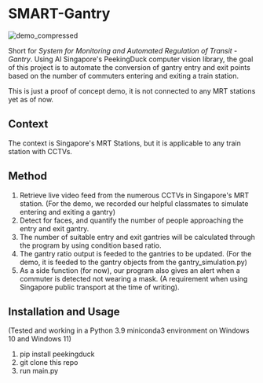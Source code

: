 # SMART-Gantry

![demo_compressed](https://user-images.githubusercontent.com/85046928/216934870-4bd28f7c-9e69-41f9-bdf2-b48585137369.gif)

Short for *System for Monitoring and Automated Regulation of Transit - Gantry*.
Using AI Singapore's PeekingDuck computer vision library, the goal of this project is to automate the conversion of gantry entry and exit points based on the number of commuters entering and exiting a train station.

This is just a proof of concept demo, it is not connected to any MRT stations yet as of now. 

## Context
The context is Singapore's MRT Stations, but it is applicable to any train station with CCTVs.

## Method
1. Retrieve live video feed from the numerous CCTVs in Singapore's MRT station. (For the demo, we recorded our helpful classmates to simulate entering and exiting a gantry)
2. Detect for faces, and quantify the number of people approaching the entry and exit gantry.
3. The number of suitable entry and exit gantries will be calculated through the program by using condition based ratio.
4. The gantry ratio output is feeded to the gantries to be updated. (For the demo, it is feeded to the gantry objects from the gantry_simulation.py)
5. As a side function (for now), our program also gives an alert when a commuter is detected not wearing a mask. (A requirement when using Singapore public transport at the time of writing).

## Installation and Usage
(Tested and working in a Python 3.9 miniconda3 environment on Windows 10 and Windows 11)
1. pip install peekingduck
2. git clone this repo
3. run main.py

